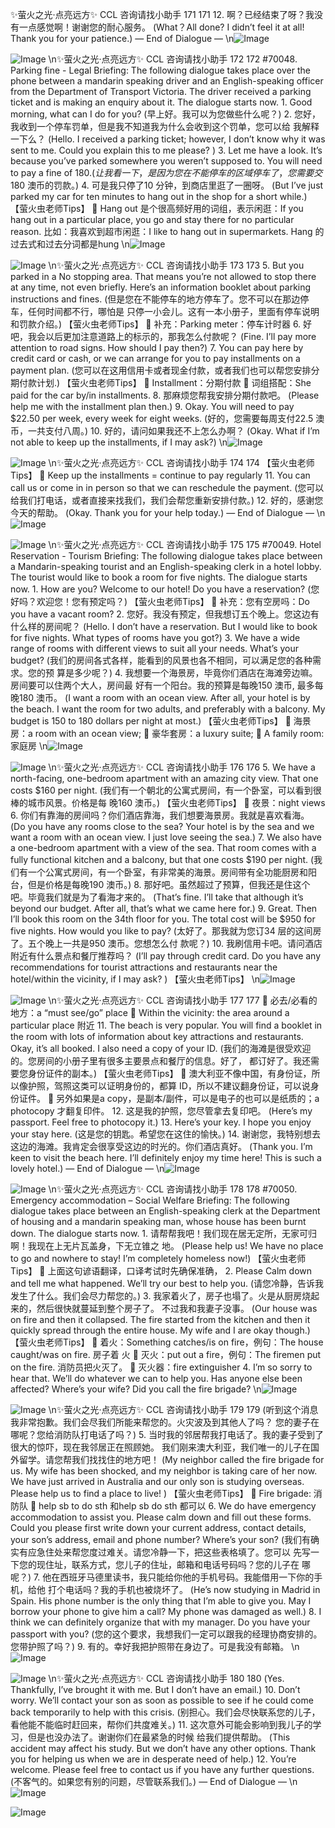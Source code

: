 ✨萤火之光·点亮远方✨
CCL 咨询请找小助手
171
171
12. 啊？已经结束了呀？我没有一点感觉啊！谢谢您的耐心服务。
(What？All done? I didn’t feel it at all! Thank you for your patience.)
— End of Dialogue —
\n![Image](images/page171_image1.jpeg)

![Image](images/page171_image2.jpeg)
\n✨萤火之光·点亮远方✨
CCL 咨询请找小助手
172
172
#70048. Parking fine - Legal
Briefing: The following dialogue takes place over the phone between a mandarin
speaking driver and an English-speaking officer from the Department of Transport
Victoria. The driver received a parking ticket and is making an enquiry about it. The
dialogue starts now.
1.
Good morning, what can I do for you?
(早上好。我可以为您做些什么呢？)
2.
您好，我收到一个停车罚单，但是我不知道我为什么会收到这个罚单，您可以给
我解释一下么？
(Hello. I received a parking ticket; however, I don’t know why it was sent to me. Could
you explain this to me please? )
3.
Let me have a look. It’s because you’ve parked somewhere you weren’t supposed to.
You will need to pay a fine of $180.
(让我看一下，是因为您在不能停车的区域停车了，您需要交$180 澳币的罚款。)
4.
可是我只停了10 分钟，到商店里逛了一圈呀。
(But I’ve just parked my car for ten minutes to hang out in the shop for a short while.)
【萤火虫老师Tips】

Hang out 是个很高频好用的词组，表示闲逛：If you hang out in a particular place,
you go and stay there for no particular reason.
比如：我喜欢到超市闲逛：I like to hang out in supermarkets.
Hang 的过去式和过去分词都是hung
\n![Image](images/page172_image1.jpeg)

![Image](images/page172_image2.jpeg)
\n✨萤火之光·点亮远方✨
CCL 咨询请找小助手
173
173
5.
But you parked in a No stopping area. That means you’re not allowed to stop there
at any time, not even briefly. Here’s an information booklet about parking
instructions and fines.
(但是您在不能停车的地方停车了。您不可以在那边停车，任何时间都不行，哪怕是
只停一小会儿。这有一本小册子，里面有停车说明和罚款介绍。)
【萤火虫老师Tips】

补充：Parking meter：停车计时器
6.
好吧，我会以后更加注意道路上的标示的，那我怎么付款呢？
(Fine. I’ll pay more attention to road signs. How should I pay then?)
7.
You can pay here by credit card or cash, or we can arrange for you to pay
installments on a payment plan.
(您可以在这用信用卡或者现金付款，或者我们也可以帮您安排分期付款计划.)
【萤火虫老师Tips】

Installment：分期付款

词组搭配：She paid for the car by/in installments.
8.
那麻烦您帮我安排分期付款吧。
(Please help me with the installment plan then.)
9.
Okay. You will need to pay $22.50 per week, every week for eight weeks.
(好的，您需要每周支付22.5 澳币，一共支付八周。)
10. 好的，请问如果我还不上怎么办啊？
(Okay. What if I’m not able to keep up the installments, if I may ask?)
\n![Image](images/page173_image1.jpeg)

![Image](images/page173_image2.jpeg)
\n✨萤火之光·点亮远方✨
CCL 咨询请找小助手
174
174
【萤火虫老师Tips】

Keep up the installments = continue to pay regularly
11. You can call us or come in in person so that we can reschedule the payment.
(您可以给我们打电话，或者直接来找我们，我们会帮您重新安排付款。)
12. 好的，感谢您今天的帮助。
(Okay. Thank you for your help today.)
— End of Dialogue —
\n![Image](images/page174_image1.jpeg)

![Image](images/page174_image2.jpeg)
\n✨萤火之光·点亮远方✨
CCL 咨询请找小助手
175
175
#70049. Hotel Reservation - Tourism
Briefing: The following dialogue takes place between a Mandarin-speaking tourist and
an English-speaking clerk in a hotel lobby. The tourist would like to book a room for
five nights. The dialogue starts now.
1.
How are you? Welcome to our hotel! Do you have a reservation?
(您好吗？欢迎您！您有预定吗？)
【萤火虫老师Tips】

补充：您有空房吗：Do you have a vacant room?
2.
您好。我没有预定，但我想订五个晚上。您这边有什么样的房间呢？
(Hello. I don’t have a reservation. But I would like to book for five nights. What types of
rooms have you got?)
3.
We have a wide range of rooms with different views to suit all your needs. What’s
your budget?
(我们的房间各式各样，能看到的风景也各不相同，可以满足您的各种需求。您的预
算是多少呢？)
4.
我想要一个海景房，毕竟你们酒店在海滩旁边嘛。房间要可以住两个大人，房间最
好有一个阳台。我的预算是每晚150 澳币, 最多每晚180 澳币。
(I want a room with an ocean view. After all, your hotel is by the beach. I want the room
for two adults, and preferably with a balcony. My budget is 150 to 180 dollars per night
at most.)
【萤火虫老师Tips】

海景房：a room with an ocean view;

豪华套房：a luxury suite;

A family room: 家庭房
\n![Image](images/page175_image1.jpeg)

![Image](images/page175_image2.jpeg)
\n✨萤火之光·点亮远方✨
CCL 咨询请找小助手
176
176
5.
We have a north-facing, one-bedroom apartment with an amazing city view. That
one costs $160 per night.
(我们有一个朝北的公寓式房间，有一个卧室，可以看到很棒的城市风景。价格是每
晚160 澳币。)
【萤火虫老师Tips】

夜景：night views
6.
你们有靠海的房间吗？你们酒店靠海，我们想要海景房。我就是喜欢看海。
(Do you have any rooms close to the sea? Your hotel is by the sea and we want a room
with an ocean view. I just love seeing the sea.)
7.
We also have a one-bedroom apartment with a view of the sea. That room comes
with a fully functional kitchen and a balcony, but that one costs $190 per night.
(我们有一个公寓式房间，有一个卧室，有非常美的海景。房间带有全功能厨房和阳
台，但是价格是每晚190 澳币。)
8.
那好吧。虽然超过了预算，但我还是住这个吧。毕竟我们就是为了看海才来的。
(That’s fine. I’ll take that although it’s beyond our budget. After all, that’s what we came
here for.)
9.
Great. Then I’ll book this room on the 34th floor for you. The total cost will be $950
for five nights. How would you like to pay?
(太好了。那我就为您订34 层的这间房了。五个晚上一共是950 澳币。您想怎么付
款呢？)
10. 我刷信用卡吧。请问酒店附近有什么景点和餐厅推荐吗？
(I’ll pay through credit card. Do you have any recommendations for tourist attractions
and restaurants near the hotel/within the vicinity, if I may ask? )
【萤火虫老师Tips】
\n![Image](images/page176_image1.jpeg)

![Image](images/page176_image2.jpeg)
\n✨萤火之光·点亮远方✨
CCL 咨询请找小助手
177
177

必去/必看的地方：a “must see/go” place

Within the vicinity: the area around a particular place 附近
11. The beach is very popular. You will find a booklet in the room with lots of
information about key attractions and restaurants. Okay, it’s all booked. I also need
a copy of your ID.
(我们的海滩是很受欢迎的。您房间的小册子里有很多主要景点和餐厅的信息。好了，
都订好了。我还需要您身份证件的副本。)
【萤火虫老师Tips】

澳大利亚不像中国，有身份证，所以像护照，驾照这类可以证明身份的，都算
ID，所以不建议翻身份证，可以说身份证件。

另外如果是a copy，是副本/副件，可以是电子的也可以是纸质的；a photocopy
才翻复印件。
12. 这是我的护照，您尽管拿去复印吧。
(Here’s my passport. Feel free to photocopy it.)
13. Here’s your key. I hope you enjoy your stay here.
(这是您的钥匙。希望您在这住的愉快。)
14. 谢谢您，我特别想去这边的海滩。我肯定会很享受这边的时光的。你们酒店真好。
(Thank you. I’m keen to visit the beach here. I’ll definitely enjoy my time here! This is
such a lovely hotel.)
— End of Dialogue —
\n![Image](images/page177_image1.jpeg)

![Image](images/page177_image2.jpeg)
\n✨萤火之光·点亮远方✨
CCL 咨询请找小助手
178
178
#70050. Emergency accommodation – Social Welfare
Briefing: The following dialogue takes place between an English-speaking clerk at the
Department of housing and a mandarin speaking man, whose house has been burnt
down. The dialogue starts now.
1.
请帮帮我吧！我们现在居无定所，无家可归啊！我现在上无片瓦盖身，下无立锥之
地。
(Please help us! We have no place to go and nowhere to stay! I’m completely homeless
now!)
【萤火虫老师Tips】

上面这句谚语翻译，口译考试时先确保准确，
2.
Please Calm down and tell me what happened. We’ll try our best to help you.
(请您冷静，告诉我发生了什么。我们会尽力帮您的。)
3.
我家着火了，房子也塌了。火是从厨房烧起来的，然后很快就蔓延到整个房子了。
不过我和我妻子没事。
(Our house was on fire and then it collapsed. The fire started from the kitchen and then it
quickly spread through the entire house. My wife and I are okay though.)
【萤火虫老师Tips】

着火：Something catches/is on fire，例句：The house caught/was on fire. 房子着
火

灭火：put out a fire，例句：The firemen put on the fire. 消防员把火灭了。

灭火器：fire extinguisher
4.
I’m so sorry to hear that. We’ll do whatever we can to help you. Has anyone else
been affected? Where’s your wife? Did you call the fire brigade?
\n![Image](images/page178_image1.jpeg)

![Image](images/page178_image2.jpeg)
\n✨萤火之光·点亮远方✨
CCL 咨询请找小助手
179
179
(听到这个消息我非常抱歉。我们会尽我们所能来帮您的。火灾波及到其他人了吗？
您的妻子在哪呢？您给消防队打电话了吗？)
5.
当时我的邻居帮我打电话了。我的妻子受到了很大的惊吓，现在我邻居正在照顾她。
我们刚来澳大利亚，我们唯一的儿子在国外留学。请您帮我们找找住的地方吧！
(My neighbor called the fire brigade for us. My wife has been shocked, and my neighbor
is taking care of her now. We have just arrived in Australia and our only son is studying
overseas. Please help us to find a place to live! )
【萤火虫老师Tips】

Fire brigade: 消防队

help sb to do sth 和help sb do sth 都可以
6.
We do have emergency accommodation to assist you. Please calm down and fill out
these forms. Could you please first write down your current address, contact details,
your son’s address, email and phone number? Where’s your son?
(我们有确实有应急住处来帮您度过难关。请您冷静一下，把这些表格填了。您可以
先写一下您的现住址，联系方式，您儿子的住址，邮箱和电话号码吗？您的儿子在
哪呢？)
7.
他在西班牙马德里读书，我只能给你他的手机号码。我能借用一下你的手机，给他
打个电话吗？我的手机也被烧坏了。
(He’s now studying in Madrid in Spain. His phone number is the only thing that I’m able
to give you. May I borrow your phone to give him a call? My phone was damaged as
well.)
8.
I think we can definitely organize that with my manager. Do you have your passport
with you?
(您的这个要求，我想我们一定可以跟我的经理协商安排的。您带护照了吗？)
9.
有的。幸好我把护照带在身边了。可是我没有邮箱。
\n![Image](images/page179_image1.jpeg)

![Image](images/page179_image2.jpeg)
\n✨萤火之光·点亮远方✨
CCL 咨询请找小助手
180
180
(Yes. Thankfully, I’ve brought it with me. But I don’t have an email.)
10. Don’t worry. We’ll contact your son as soon as possible to see if he could
come back temporarily to help with this crisis.
(别担心。我们会尽快联系您的儿子，看他能不能临时赶回来，帮你们共度难关。)
11. 这次意外可能会影响到我儿子的学习，但是也没办法了。谢谢你们在最紧急的时候
给我们提供帮助。
(This accident may affect his study. But we don’t have any other options. Thank you for
helping us when we are in desperate need of help.)
12. You’re welcome. Please feel free to contact us if you have any further questions.
(不客气的。如果您有别的问题，尽管联系我们。)
— End of Dialogue —
\n![Image](images/page180_image1.jpeg)

![Image](images/page180_image2.jpeg)